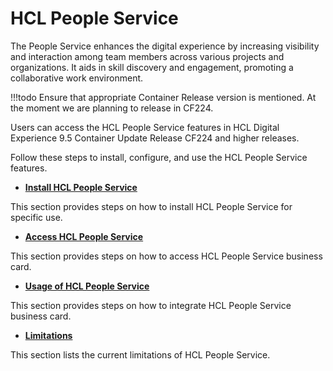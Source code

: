 # HCL People Service

The People Service enhances the digital experience by increasing visibility and interaction among team members across various projects and organizations. It aids in skill discovery and engagement, promoting a collaborative work environment.

!!!todo
    Ensure that appropriate Container Release version is mentioned. At the moment we are planning to release in CF224.

Users can access the HCL People Service features in HCL Digital Experience 9.5 Container Update Release CF224 and higher releases.

Follow these steps to install, configure, and use the HCL People Service features.

- **[Install HCL People Service](./installation/index.md)**

This section provides steps on how to install HCL People Service for specific use.

- **[Access HCL People Service](./access/index.md)**

This section provides steps on how to access HCL People Service business card.

- **[Usage of HCL People Service](./usage/index.md)**

This section provides steps on how to integrate HCL People Service business card.

- **[Limitations](limitations/index.md)**

This section lists the current limitations of HCL People Service.
